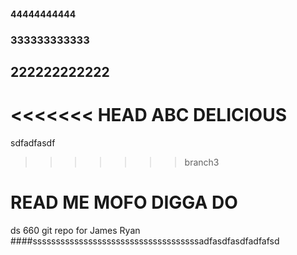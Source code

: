 #### 44444444444
### 333333333333
## 222222222222
<<<<<<< HEAD
ABC DELICIOUS
=======
sdfadfasdf
>>>>>>> branch3
# READ ME MOFO DIGGA DO
ds 660 git repo for James Ryan 
####ssssssssssssssssssssssssssssssssssssadfasdfasdfadfafsd